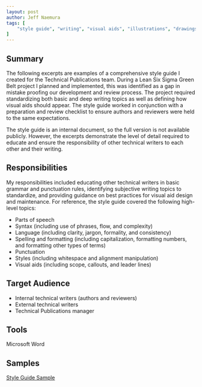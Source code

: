 ```yaml
---
layout: post
author: Jeff Naemura
tags: [
    "style guide", "writing", "visual aids", "illustrations", "drawings", "images", "microsoft", "word"
]
---
```


## Summary

The following excerpts are examples of a comprehensive style guide I created for the Technical Publications team. During a Lean Six Sigma Green Belt project I planned and implemented, this was identified as a gap in mistake proofing our development and review process. The project required standardizing both basic and deep writing topics as well as defining how visual aids should appear. The style guide worked in conjunction with a preparation and review checklist to ensure authors and reviewers were held to the same expectations.

The style guide is an internal document, so the full version is not available publicly. However, the excerpts demonstrate the level of detail required to educate and ensure the responsibility of other technical writers to each other and their writing.

## Responsibilities

My responsibilities included educating other technical writers in basic grammar and punctuation rules, identifying subjective writing topics to standardize, and providing guidance on best practices for visual aid design and maintenance. For reference, the style guide covered the following high-level topics:
* Parts of speech
* Syntax (including use of phrases, flow, and complexity)
* Language (including clarity, jargon, formality, and consistency)
* Spelling and formatting (including capitalization, formatting numbers, and formatting other types of terms)
* Punctuation
* Styles (including whitespace and alignment manipulation)
* Visual aids (including scope, callouts, and leader lines)

## Target Audience

* Internal technical writers (authors and reviewers)
* External technical writers
* Technical Publications manager

## Tools

Microsoft Word

## Samples

[Style Guide Sample](images/style_guide_redacted.pdf)
